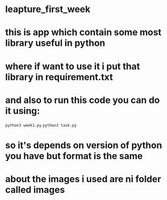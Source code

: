 # leapture_first_week
# this is app which contain some most library useful in python
# where if want to use it i put that library in requirement.txt
# and also to run this code you can do it using:
`python3 week1.py`
`python3 task.py`
# so it's depends on version of python you have but format is the same
# about the images i used are ni folder called images 